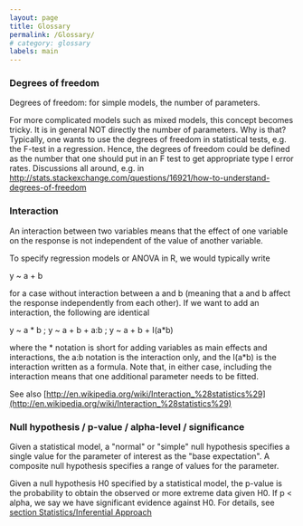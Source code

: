 ```yaml
---
layout: page
title: Glossary
permalink: /Glossary/
# category: glossary
labels: main
---
```


### Degrees of freedom

Degrees of freedom: for simple models, the number of parameters. 

For more complicated models such as mixed models, this concept becomes tricky. It is in general NOT directly the number of parameters. Why is that? Typically, one wants to use the degrees of freedom in statistical tests, e.g. the F-test in a regression. Hence, the degrees of freedom could be defined as the number that one should put in an F test to get appropriate type I error rates. Discussions all around, e.g. in http://stats.stackexchange.com/questions/16921/how-to-understand-degrees-of-freedom


### Interaction

An interaction between two variables means that the effect of one variable on the response is not independent of the value of another variable.

To specify regression models or ANOVA in R, we would typically write

y ~ a + b 

for a case without interaction between a and b (meaning that a and b affect the response independently from each other). If we want to add an interaction, the following are identical

y ~ a * b ; y ~ a + b + a:b ; y ~ a + b + I(a*b)

where the * notation is short for adding variables as main effects and interactions, the a:b notation is the interaction only, and the I(a*b) is the interaction written as a formula. Note that, in either case, including the interaction means that one additional parameter needs to be fitted. 

See also [http://en.wikipedia.org/wiki/Interaction_%28statistics%29](http://en.wikipedia.org/wiki/Interaction_%28statistics%29)


### Null hypothesis / p-value / alpha-level / significance

Given a statistical model, a "normal" or "simple" null hypothesis specifies a single value for the parameter of interest as the "base expectation". A composite null hypothesis specifies a range of values for the parameter. 

Given a null hypothesis H0 specified by a statistical model, the p-value is the probability to obtain the observed or more extreme data given H0. If p < alpha, we say we have significant evidence against H0. For details, see [section Statistics/Inferential Approach](/Stats/stats05-inferentialApproach.md)
